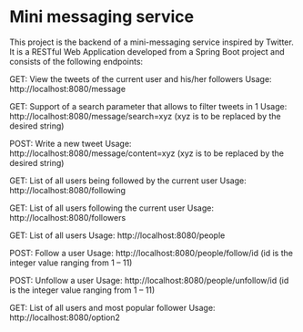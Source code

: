 # Mini messaging service

This project is the backend of a mini-messaging service inspired by Twitter. It is a RESTful Web Application developed from a Spring Boot project and consists of the following endpoints:

GET: View the tweets of the current user and his/her followers
Usage: http://localhost:8080/message

GET: Support of a search parameter that allows to filter tweets in 1
Usage: http://localhost:8080/message/search=xyz (xyz is to be replaced by the desired string)

POST: Write a new tweet
Usage: http://localhost:8080/message/content=xyz (xyz is to be replaced by the desired string)

GET: List of all users being followed by the current user
Usage: http://localhost:8080/following

GET: List of all users following the current user
Usage: http://localhost:8080/followers

GET: List of all users
Usage: http://localhost:8080/people

POST: Follow a user
Usage: http://localhost:8080/people/follow/id (id is the integer value ranging from 1 – 11)

POST: Unfollow a user
Usage: http://localhost:8080/people/unfollow/id (id is the integer value ranging from 1 – 11)

GET: List of all users and most popular follower
Usage: http://localhost:8080/option2
